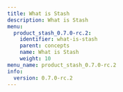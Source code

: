 ```yaml
---
title: What is Stash
description: What is Stash
menu:
  product_stash_0.7.0-rc.2:
    identifier: what-is-stash
    parent: concepts
    name: What is Stash
    weight: 10
menu_name: product_stash_0.7.0-rc.2
info:
  version: 0.7.0-rc.2
---
```


